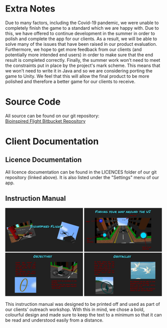 # Extra Notes
Due to many factors, including the Covid-19 pandemic, we were unable to completely finish the game to a standard which we are happy with. Due to this, we have offered to continue development in the summer in order to polish and complete the app for our clients. As a result, we will be able to solve many of the issues that have been raised in our product evaluation. Furthermore, we hope to get more feedback from our clients (and potentially more intended end users) in order to make sure that the end result is completed correctly. Finally, the summer work won't need to meet the constraints put in place by the project's mark scheme. This means that we won't need to write it in Java and so we are considering porting the game to Unity. We feel that this will allow the final product to be more polished and therefore a better game for our clients to receive.

# Source Code
All source can be found on our git repository:<br>
[Bioinspired Flight Bitbucket Repository](https://bitbucket.org/antoine1201/bio-inspired-flight/)

# Client Documentation
## Licence Documentation
All licence documentation can be found in the LICENCES folder of our git repository (linked above). It is also listed under the "Settings" menu of our app.

## Instruction Manual
<img src="./User Manual/usermanual(0).png" alt="Manual Title Page" width="49%"/>
<img src="./User Manual/usermanual(1).png" alt="Manual UI Page" width="49%"/><br>
<img src="./User Manual/usermanual(2).png" alt="Manual Objectives Page" width="49%"/>
<img src="./User Manual/usermanual(3).png" alt="Manual Obstacles Page" width="49%"/>

This instruction manual was designed to be printed off and used as part of our clients' outreach workshop. With this in mind, we chose a bold, colourful design and made sure to keep the text to a minimum so that it can be read and understood easily from a distance.